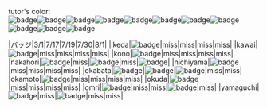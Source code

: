 tutor's color:  
![badge](https://img.shields.io/badge/tutor-nishitani-green.svg)![badge](https://img.shields.io/badge/tutor-kono-red.svg)![badge](https://img.shields.io/badge/tutor-nichiyama-yellow.svg)![badge](https://img.shields.io/badge/tutor-omri-orange.svg)![badge](https://img.shields.io/badge/tutor-okuda-lightgray.svg)![badge](https://img.shields.io/badge/tutor-okamoto-blue.svg)![badge](https://img.shields.io/badge/tutor-nakahori-%2340e0d0.svg)![badge](https://img.shields.io/badge/tutor-yamaguchi-%236a5acd.svg)![badge](https://img.shields.io/badge/tutor-okabata-%23ffffff.svg)![badge](https://img.shields.io/badge/tutor-kawai-%23800080.svg)![badge](https://img.shields.io/badge/tutor-ikeda-%2300bfff.svg)


|バッジ|3/1|7/17|7/19|7/30|8/1|
|ikeda|![badge](https://img.shields.io/badge/3/1-Ruby-green.svg)|miss|miss|miss|miss|
|kawai|![badge](https://img.shields.io/badge/3/1-Ruby-green.svg)|miss|miss|miss|miss|
|kono|![badge](https://img.shields.io/badge/3/1-Ruby-green.svg)|miss|miss|miss|miss|
|nakahori|![badge](https://img.shields.io/badge/3/1-Ruby-green.svg)|miss|![badge](https://img.shields.io/badge/7/19-check_badge-red.svg)|miss|![badge](https://img.shields.io/badge/8/1-Thor-orange.svg)|
|nichiyama|![badge](https://img.shields.io/badge/3/1-Ruby-green.svg)|miss|miss|miss|miss|
|okabata|![badge](https://img.shields.io/badge/3/1-Ruby-green.svg)|![badge](https://img.shields.io/badge/7/17-check_badge-green.svg)|![badge](https://img.shields.io/badge/7/19-check_badge-%2340e0d0.svg)|miss|miss|
|okamoto|![badge](https://img.shields.io/badge/3/1-Ruby-green.svg)|miss|miss|miss|miss|
|okuda|![badge](https://img.shields.io/badge/3/1-Ruby-green.svg)|miss|miss|miss|miss|
|omri|![badge](https://img.shields.io/badge/3/1-Ruby-green.svg)|miss|miss|![badge](https://img.shields.io/badge/7/30-check_badge-blue.svg)|miss|
|yamaguchi|![badge](https://img.shields.io/badge/3/1-Ruby-green.svg)|miss|![badge](https://img.shields.io/badge/7/19-check_badge-%2340e0d0.svg)|miss|miss|
